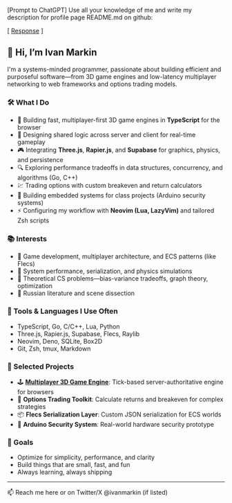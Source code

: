 [Prompt to ChatGPT]
Use all your knowledge of me and write my description for profile page README.md on github:

[ [Response](https://chatgpt.com/s/t_6883674fe7e8819181bfa0dbbdd9fb54) ]

## 👋 Hi, I’m Ivan Markin

I'm a systems-minded programmer, passionate about building efficient and purposeful software—from 3D game engines and low-latency multiplayer networking to web frameworks and options trading models.

### 🛠️ What I Do
- 🔧 Building fast, multiplayer-first 3D game engines in **TypeScript** for the browser  
- 🧠 Designing shared logic across server and client for real-time gameplay  
- 🎮 Integrating **Three.js**, **Rapier.js**, and **Supabase** for graphics, physics, and persistence  
- 🔍 Exploring performance tradeoffs in data structures, concurrency, and algorithms (Go, C++)  
- 💹 Trading options with custom breakeven and return calculators  
- 🔐 Building embedded systems for class projects (Arduino security systems)  
- ⚡ Configuring my workflow with **Neovim (Lua, LazyVim)** and tailored Zsh scripts  

### 📚 Interests
- 🚀 Game development, multiplayer architecture, and ECS patterns (like Flecs)  
- 🔬 System performance, serialization, and physics simulations  
- 🧠 Theoretical CS problems—bias-variance tradeoffs, graph theory, optimization  
- 📖 Russian literature and scene dissection  

### 🧪 Tools & Languages I Use Often
- TypeScript, Go, C/C++, Lua, Python  
- Three.js, Rapier.js, Supabase, Flecs, Raylib  
- Neovim, Deno, SQLite, Box2D  
- Git, Zsh, tmux, Markdown  

### 📂 Selected Projects
- 🕹️ **[Multiplayer 3D Game Engine](#)**: Tick-based server-authoritative engine for browsers  
- 🔁 **Options Trading Toolkit**: Calculate returns and breakeven for complex strategies  
- 📦 **Flecs Serialization Layer**: Custom JSON serialization for ECS worlds  
- 🔐 **Arduino Security System**: Real-world hardware security prototype  

### 🧭 Goals
- Optimize for simplicity, performance, and clarity  
- Build things that are small, fast, and fun  
- Always learning, always shipping

---

📫 Reach me here or on Twitter/X @ivanmarkin (if listed)
